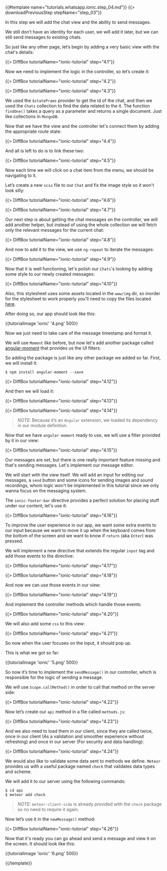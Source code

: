 {{#template name="tutorials.whatsapp.ionic.step_04.md"}}
{{> downloadPreviousStep stepName="step_03"}}

In this step we will add the chat view and the ability to send messages.

We still don’t have an identity for each user, we will add it later, but we can still send messages to existing chats.

So just like any other page, let’s begin by adding a very basic view with the chat's details:

{{> DiffBox tutorialName="ionic-tutorial" step="4.1"}}

Now we need to implement the logic in the controller, so let’s create it:

{{> DiffBox tutorialName="ionic-tutorial" step="4.2"}}

{{> DiffBox tutorialName="ionic-tutorial" step="4.3"}}

We used the `$statePrams` provider to get the id of the chat, and then we used the `Chats` collection to find the data related to the it. The function `findOne()` takes a query as a parameter and returns a single document. Just like collections in `MongoDB`.

Now that we have the view and the controller let's connect them by adding the appropriate route state:

{{> DiffBox tutorialName="ionic-tutorial" step="4.4"}}

And all is left to do is to link these two:

{{> DiffBox tutorialName="ionic-tutorial" step="4.5"}}

Now each time we will click on a chat item from the menu, we should be navigating to it.

Let’s create a new `scss` file to our `Chat` and fix the image style so it won't look silly:

{{> DiffBox tutorialName="ionic-tutorial" step="4.6"}}

{{> DiffBox tutorialName="ionic-tutorial" step="4.7"}}

Our next step is about getting the chat messages on the controller, we will add another helper, but instead of using the whole collection we will fetch only the relevant messages for the current chat:

{{> DiffBox tutorialName="ionic-tutorial" step="4.8"}}

And now to add it to the view, we use `ng-repeat` to iterate the messages:

{{> DiffBox tutorialName="ionic-tutorial" step="4.9"}}

Now that it is well functioning, let's polish our `Chats`'s looking by adding some style to our newly created messages:

{{> DiffBox tutorialName="ionic-tutorial" step="4.10"}}

Also, this stylesheet uses some assets located in the `www/img` dir, so inorder for the stylesheet to work properly you'll need to copy the files located [here](https://github.com/Urigo/ionic-meteor-whatsapp/tree/master/www/img).

After doing so, our app should look like this:

{{tutorialImage 'ionic' '4.png' 500}}

Now we just need to take care of the message timestamp and format it.

We will use `Moment` like before, but now let's add another package called [angular-moment](https://github.com/urish/angular-moment) that provides us the UI filters.

So adding the package is just like any other package we added so far. First, we will install it:

    $ npm install angular-moment --save

{{> DiffBox tutorialName="ionic-tutorial" step="4.12"}}

And then we will load it:

{{> DiffBox tutorialName="ionic-tutorial" step="4.13"}}

{{> DiffBox tutorialName="ionic-tutorial" step="4.14"}}

> *NOTE*: Because it’s an `Angular` extension, we loaded its dependency in our module definition.

Now that we have `angular-moment` ready to use, we will use a filter provided by it in our view:

{{> DiffBox tutorialName="ionic-tutorial" step="4.15"}}

Our messages are set, but there is one really important feature missing and that's sending messages. Let's implement our message editor.

We will start with the view itself. We will add an input for editing our messages, a `send` button and some icons for sending images and sound recordings, whom logic won't be implemented in this tutorial since we only wanna focus on the messaging system.

The `ionic-footer-bar` directive provides a perfect solution for placing stuff under our content, let's use it:

{{> DiffBox tutorialName="ionic-tutorial" step="4.16"}}

To improve the user experience in our app, we want some extra events to our input because we want to move it up when the keyboard comes from the bottom of the screen and we want to know if `return` (aka `Enter`) was pressed.

We will implement a new directive that extends the regular `input` tag and add those events to the directive:

{{> DiffBox tutorialName="ionic-tutorial" step="4.17"}}

{{> DiffBox tutorialName="ionic-tutorial" step="4.18"}}

And now we can use those events in our view:

{{> DiffBox tutorialName="ionic-tutorial" step="4.19"}}

And implement the controller methods which handle those events:

{{> DiffBox tutorialName="ionic-tutorial" step="4.20"}}

We will also add some `css` to this view:

{{> DiffBox tutorialName="ionic-tutorial" step="4.21"}}

So now when the user focuses on the input, it should pop up.

This is what we got so far:

{{tutorialImage 'ionic' '5.png' 500}}

So now it’s time to implement the `sendMessage()` in our controller, which is responsible for the logic of sending a message.

We will use `Scope.callMethod()` in order to call that method on the server side:

{{> DiffBox tutorialName="ionic-tutorial" step="4.22"}}

Now let’s create our `api` method in a file called `methods.js`:

{{> DiffBox tutorialName="ionic-tutorial" step="4.23"}}

And we also need to load them in our client, since they are called twice, once in our client (As a validation and smoother experience without refreshing) and once in our server (For security and data handling):

{{> DiffBox tutorialName="ionic-tutorial" step="4.24"}}

We would also like to validate some data sent to methods we define. `Meteor` provides us with a useful package named `check` that validates data types and scheme.

We will add it to our server using the following commands:

    $ cd api
    $ meteor add check

> *NOTE*: `meteor-client-side` is already provided with the `check` package so no need to require it again.

Now let’s use it in the `newMessage()` method:

{{> DiffBox tutorialName="ionic-tutorial" step="4.26"}}

Now that it's ready you can go ahead and send a message and view it on the screen. It should look like this:

{{tutorialImage 'ionic' '6.png' 500}}

{{/template}}
